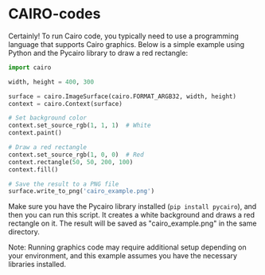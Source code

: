 # CAIRO-codes
Certainly! To run Cairo code, you typically need to use a programming language that supports Cairo graphics. Below is a simple example using Python and the Pycairo library to draw a red rectangle:

```python
import cairo

width, height = 400, 300

surface = cairo.ImageSurface(cairo.FORMAT_ARGB32, width, height)
context = cairo.Context(surface)

# Set background color
context.set_source_rgb(1, 1, 1)  # White
context.paint()

# Draw a red rectangle
context.set_source_rgb(1, 0, 0)  # Red
context.rectangle(50, 50, 200, 100)
context.fill()

# Save the result to a PNG file
surface.write_to_png('cairo_example.png')
```

Make sure you have the Pycairo library installed (`pip install pycairo`), and then you can run this script. It creates a white background and draws a red rectangle on it. The result will be saved as "cairo_example.png" in the same directory.

Note: Running graphics code may require additional setup depending on your environment, and this example assumes you have the necessary libraries installed.
